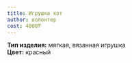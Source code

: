 ```yaml
---
title: Игрушка кот
author: волонтер
cost: 4000₸
---
```

**Тип изделия:** мягкая, вязанная игрушка  
**Цвет:** красный  